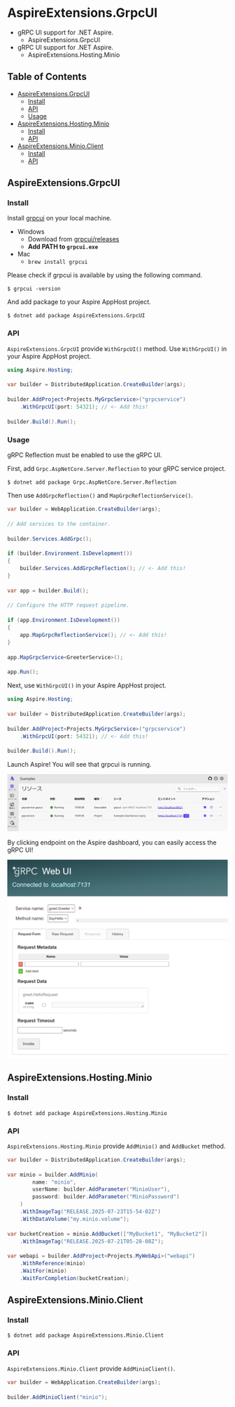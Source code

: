 # AspireExtensions.GrpcUI

- gRPC UI support for .NET Aspire.
  - AspireExtensions.GrpcUI
- gRPC UI support for .NET Aspire.
  - AspireExtensions.Hosting.Minio

## Table of Contents

- [AspireExtensions.GrpcUI](#aspireextensionsgrpcui-1)
  - [Install](#install)
  - [API](#api)
  - [Usage](#usage)
- [AspireExtensions.Hosting.Minio](#aspireextensionshostingminio)
  - [Install](#install-1)
  - [API](#api-1)
- [AspireExtensions.Minio.Client](#aspireextensionsminioclient)
  - [Install](#install-2)
  - [API](#api-2)

## AspireExtensions.GrpcUI
### Install

Install [grpcui](https://github.com/fullstorydev/grpcui) on your local machine.

- Windows
  - Download from [grpcui/releases](https://github.com/fullstorydev/grpcui/releases)
  - **Add PATH to `grpcui.exe`**
- Mac
  - `brew install grpcui`

Please check if grpcui is available by using the following command.

```
$ grpcui -version
```

And add package to your Aspire AppHost project.

```
$ dotnet add package AspireExtensions.GrpcUI
```

### API

`AspireExtensions.GrpcUI` provide `WithGrpcUI()` method.
Use `WithGrpcUI()` in your Aspire AppHost project.

```cs
using Aspire.Hosting;

var builder = DistributedApplication.CreateBuilder(args);

builder.AddProject<Projects.MyGrpcService>("grpcservice")
    .WithGrpcUI(port: 54321); // <- Add this!

builder.Build().Run();
```

### Usage

gRPC Reflection must be enabled to use the gRPC UI.

First, add `Grpc.AspNetCore.Server.Reflection` to your gRPC service project.

```
$ dotnet add package Grpc.AspNetCore.Server.Reflection
```

Then use `AddGrpcReflection()` and `MapGrpcReflectionService()`.

```cs
var builder = WebApplication.CreateBuilder(args);

// Add services to the container.

builder.Services.AddGrpc();

if (builder.Environment.IsDevelopment())
{
    builder.Services.AddGrpcReflection(); // <- Add this!
}

var app = builder.Build();

// Configure the HTTP request pipeline.

if (app.Environment.IsDevelopment())
{
    app.MapGrpcReflectionService(); // <- Add this!
}

app.MapGrpcService<GreeterService>();

app.Run();
```

Next, use `WithGrpcUI()` in your Aspire AppHost project.

```cs
using Aspire.Hosting;

var builder = DistributedApplication.CreateBuilder(args);

builder.AddProject<Projects.MyGrpcService>("grpcservice")
    .WithGrpcUI(port: 54321); // <- Add this!

builder.Build().Run();
```

Launch Aspire! You will see that grpcui is running.

![](./imgs/aspiredashboard.png)

By clicking endpoint on the Aspire dashboard, you can easily access the gRPC UI!

![](/imgs/grpcui.png)

## AspireExtensions.Hosting.Minio

### Install

```
$ dotnet add package AspireExtensions.Hosting.Minio
```

### API

`AspireExtensions.Hosting.Minio` provide `AddMinio()` and `AddBucket` method.

```cs
var builder = DistributedApplication.CreateBuilder(args);

var minio = builder.AddMinio(
        name: "minio",
        userName: builder.AddParameter("MinioUser"),
        password: builder.AddParameter("MinioPassword")
    )
    .WithImageTag("RELEASE.2025-07-23T15-54-02Z")
    .WithDataVolume("my.minio.volume");

var bucketCreation = minio.AddBucket(["MyBucket1", "MyBucket2"])
    .WithImageTag("RELEASE.2025-07-21T05-28-08Z");

var webapi = builder.AddProject<Projects.MyWebApi>("webapi")
    .WithReference(minio)
    .WaitFor(minio)
    .WaitForCompletion(bucketCreation);
```

## AspireExtensions.Minio.Client

### Install

```
$ dotnet add package AspireExtensions.Minio.Client
```

### API

`AspireExtensions.Minio.Client` provide `AddMinioClient()`.

```cs
var builder = WebApplication.CreateBuilder(args);

builder.AddMinioClient("minio");
```
